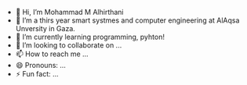 - 👋 Hi, I’m Mohammad M Alhirthani
- 👀 I’m a thirs year smart systmes and computer engineering at AlAqsa Unversity in Gaza.
- 🌱 I’m currently learning programming, pyhton!
- 💞️ I’m looking to collaborate on ...
- 📫 How to reach me ...
- 😄 Pronouns: ...
- ⚡ Fun fact: ...

<!---
Malhirthani/Malhirthani is a ✨ special ✨ repository because its `README.md` (this file) appears on your GitHub profile.
You can click the Preview link to take a look at your changes.
--->
